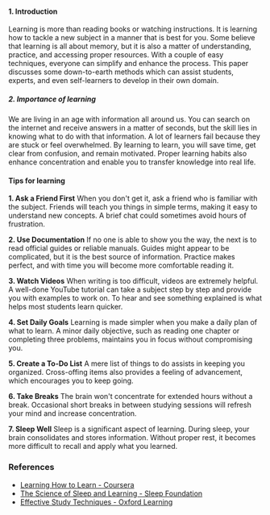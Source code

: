 
#### 1. Introduction
Learning is more than reading books or watching instructions. It is learning how to tackle a new subject in a manner that is best for you. Some believe that learning is all about memory, but it is also a matter of understanding, practice, and accessing proper resources. With a couple of easy techniques, everyone can simplify and enhance the process. This paper discusses some down-to-earth methods which can assist students, experts, and even self-learners to develop in their own domain.

##### 2. Importance of learning
We are living in an age with information all around us. You can search on the internet and receive answers in a matter of seconds, but the skill lies in knowing what to do with that information. A lot of learners fail because they are stuck or feel overwhelmed. By learning to learn, you will save time, get clear from confusion, and remain motivated. Proper learning habits also enhance concentration and enable you to transfer knowledge into real life.

#### Tips for learning 
**1. Ask a Friend First**
When you don't get it, ask a friend who is familiar with the subject. Friends will teach you things in simple terms, making it easy to understand new concepts. A brief chat could sometimes avoid hours of frustration.

**2. Use Documentation**
If no one is able to show you the way, the next is to read official guides or reliable manuals. Guides might appear to be complicated, but it is the best source of information. Practice makes perfect, and with time you will become more comfortable reading it.

**3. Watch Videos**
When writing is too difficult, videos are extremely helpful. A well-done YouTube tutorial can take a subject step by step and provide you with examples to work on. To hear and see something explained is what helps most students learn quicker.

**4. Set Daily Goals**
Learning is made simpler when you make a daily plan of what to learn. A minor daily objective, such as reading one chapter or completing three problems, maintains you in focus without compromising you. 

**5. Create a To-Do List**
A mere list of things to do assists in keeping you organized. Cross-offing items also provides a feeling of advancement, which encourages you to keep going.

**6. Take Breaks**
The brain won't concentrate for extended hours without a break. Occasional short breaks in between studying sessions will refresh your mind and increase concentration.

**7. Sleep Well**
Sleep is a significant aspect of learning. During sleep, your brain consolidates and stores information. Without proper rest, it becomes more difficult to recall and apply what you learned.

### References
- [Learning How to Learn - Coursera](https://www.coursera.org/learn/learning-how-to-learn)  
- [The Science of Sleep and Learning - Sleep Foundation](https://www.sleepfoundation.org/sleep-hygiene/memory-and-sleep)  
- [Effective Study Techniques - Oxford Learning](https://www.oxfordlearning.com/study-skills/)  
